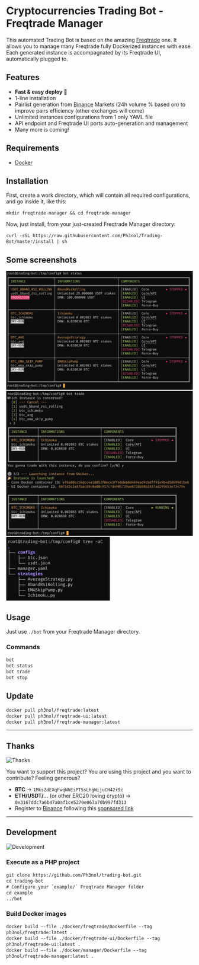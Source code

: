 # Cryptocurrencies Trading Bot - Freqtrade Manager

This automated Trading Bot is based on the amazing [Freqtrade](https://www.freqtrade.io/en/latest/) one.
It allows you to manage many Freqtrade fully Dockerized instances with ease.
Each generated instance is accompagnated by its Freqtrade UI, automatically plugged to.

## Features

* **Fast & easy deploy** 🚀
* 1-line installation
* Pairlist generation from [Binance](https://www.binance.com/fr/register?ref=69525434) Markets (24h volume % based on) to improve pairs efficiency (other exchanges will come)
* Unlimited instances configurations from 1 only YAML file
* API endpoint and Freqtrade UI ports auto-generation and management
* Many more is coming!

## Requirements

* [Docker](https://www.docker.com/)

## Installation

First, create a work directory, which will contain all required configurations, and go inside it, like this:

```
mkdir freqtrade-manager && cd freqtrade-manager
```

Now, just install, from your just-created Freqtrade Manager directory:

```
curl -sSL https://raw.githubusercontent.com/Ph3nol/Trading-Bot/master/install | sh
```

## Some screenshots

<img src="resources/screenshots/manager-status.jpg" width="600" height="auto">

<img src="resources/screenshots/manager-trade.jpg" width="600" height="auto">

<img src="resources/screenshots/manager-config-tree.jpg" width="280" height="auto">

## Usage

Just use `./bot` from your Freqtrade Manager directory.

### Commands

```
bot
bot status
bot trade
bot stop
```

## Update

```
docker pull ph3nol/freqtrade:latest
docker pull ph3nol/freqtrade-ui:latest
docker pull ph3nol/freqtrade-manager:latest
```

---

## Thanks

![Thanks](https://media.giphy.com/media/PoImMjCPa8QaiBWJd0/giphy.gif)

You want to support this project?
You are using this project and you want to contribute?
Feeling generous?

* **BTC** -> `1MksZdEXqFwqNhEiPT5sLhgWijuCH42r9c`
* **ETH/USDT/..**. (or other ERC20 loving crypto) -> `0x3167ddc7a6b47a0af1ce5270e067a70b997fd313`
* Register to [Binance](https://www.binance.com/fr/register?ref=69525434) following this [sponsored link](https://www.binance.com/fr/register?ref=69525434)

---

## Development

![Development](https://media.giphy.com/media/fQZX2aoRC1Tqw/giphy.gif)

### Execute as a PHP project

```
git clone https://github.com/Ph3nol/trading-bot.git
cd trading-bot
# Configure your `example/` Freqtrade Manager folder
cd example
../bot
```

### Build Docker images

```
docker build --file ./docker/freqtrade/Dockerfile --tag ph3nol/freqtrade:latest .
docker build --file ./docker/freqtrade-ui/Dockerfile --tag ph3nol/freqtrade-ui:latest .
docker build --file ./docker/manager/Dockerfile --tag ph3nol/freqtrade-manager:latest .
```
